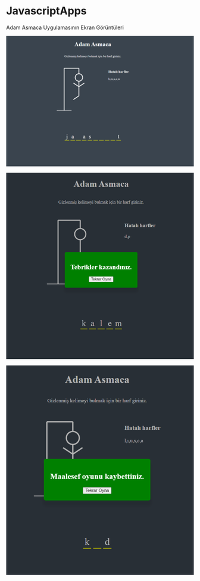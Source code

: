 # JavascriptApps

Adam Asmaca Uygulamasının Ekran Görüntüleri

![oyun ana ekranı](https://github.com/busraozdemir0/JavascriptApps/blob/main/AdamAsmacaUyg/images/Ekran%20g%C3%B6r%C3%BCnt%C3%BCs%C3%BC%202023-08-13%20225739.png)

![kazandınız](https://github.com/busraozdemir0/JavascriptApps/blob/main/AdamAsmacaUyg/images/Ekran%20g%C3%B6r%C3%BCnt%C3%BCs%C3%BC%202023-08-13%20230001.png)

![kaybettiniz](https://github.com/busraozdemir0/JavascriptApps/blob/main/AdamAsmacaUyg/images/Ekran%20g%C3%B6r%C3%BCnt%C3%BCs%C3%BC%202023-08-13%20230034.png)
